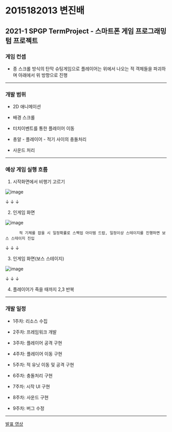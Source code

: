 # 2015182013 변진배
## **2021-1 SPGP TermProject** - 스마트폰 게임 프로그래밍 텀 프로젝트

### 게임 컨셉
- 종 스크롤 방식의 탄막 슈팅게임으로 플레이어는 위에서 나오는 적 객체들을 파괴하며 아래에서 위 방향으로 진행

---------------------------------------------------------------------------------------------------------------

### 개발 범위
- 2D 애니메이션

- 배경 스크롤

- 터치이벤트를 통한 플레이어 이동

- 총알 - 플레이어 - 적기 사이의 충돌처리

- 사운드 처리 
  

---------------------------------------------------------------------------------------------------------------

### 예상 게임 실행 흐름
1. 시작화면에서 비행기 고르기

 ![image](https://user-images.githubusercontent.com/22373033/113483609-546d5000-94df-11eb-8cbb-beb8aa7da9ed.png)


   ↓ ↓ ↓


2. 인게임 화면

![image](https://user-images.githubusercontent.com/22373033/113483747-f8ef9200-94df-11eb-99fa-a38ba4fcb672.png)

          적 기체를 잡을 시 일정확률로 스펙업 아이템 드랍, 일정이상 스테이지를 진행하면 보스 스테이지 진입


   ↓ ↓ ↓


3. 인게임 화면(보스 스테이지)

![image](https://user-images.githubusercontent.com/22373033/113483666-95fdfb00-94df-11eb-8c51-9452902deabf.png)


   ↓ ↓ ↓


4. 플레이어가 죽을 때까지 2,3 반복

---------------------------------------------------------------------------------------------------------------

### 개발 일정

- 1주차: 리소스 수집

- 2주차: 프레임워크 개발

- 3주차: 플레이어 공격 구현

- 4주차: 플레이어 이동 구현

- 5주차: 적 유닛 이동 및 공격 구현

- 6주차: 충돌처리 구현

- 7주차: 시작 UI 구현

- 8주차: 사운드 구현

- 9주차: 버그 수정

---------------------------------------------------------------------------------------------------------------
[발표 영상](https://www.youtube.com/watch?v=q3mua0177DU "2021-1 SPGP TermProject")









